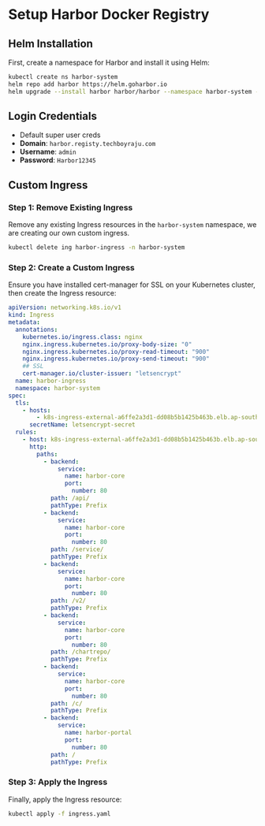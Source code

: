 # Setup Harbor Docker Registry

## Helm Installation

First, create a namespace for Harbor and install it using Helm:

```sh
kubectl create ns harbor-system
helm repo add harbor https://helm.goharbor.io
helm upgrade --install harbor harbor/harbor --namespace harbor-system --create-namespace --set expose.ingress.hosts.core=harbor.registy.techboyraju.com --set externalURL=http://harbor.registy.techboyraju.com --wait
```

## Login Credentials

- Default super user creds
- **Domain**: `harbor.registy.techboyraju.com`
- **Username**: `admin`
- **Password**: `Harbor12345`

## Custom Ingress

### Step 1: Remove Existing Ingress

Remove any existing Ingress resources in the `harbor-system` namespace, we are creating our own custom ingress.

```sh
kubectl delete ing harbor-ingress -n harbor-system
```

### Step 2: Create a Custom Ingress

Ensure you have installed cert-manager for SSL on your Kubernetes cluster, then create the Ingress resource:

```yaml
apiVersion: networking.k8s.io/v1
kind: Ingress
metadata:
  annotations:
    kubernetes.io/ingress.class: nginx
    nginx.ingress.kubernetes.io/proxy-body-size: "0"
    nginx.ingress.kubernetes.io/proxy-read-timeout: "900"
    nginx.ingress.kubernetes.io/proxy-send-timeout: "900"
    ## SSL
    cert-manager.io/cluster-issuer: "letsencrypt"
  name: harbor-ingress
  namespace: harbor-system
spec:
  tls:
    - hosts:
        - k8s-ingress-external-a6ffe2a3d1-dd08b5b1425b463b.elb.ap-south-1.amazonaws.com
      secretName: letsencrypt-secret
  rules:
    - host: k8s-ingress-external-a6ffe2a3d1-dd08b5b1425b463b.elb.ap-south-1.amazonaws.com
      http:
        paths:
          - backend:
              service:
                name: harbor-core
                port:
                  number: 80
            path: /api/
            pathType: Prefix
          - backend:
              service:
                name: harbor-core
                port:
                  number: 80
            path: /service/
            pathType: Prefix
          - backend:
              service:
                name: harbor-core
                port:
                  number: 80
            path: /v2/
            pathType: Prefix
          - backend:
              service:
                name: harbor-core
                port:
                  number: 80
            path: /chartrepo/
            pathType: Prefix
          - backend:
              service:
                name: harbor-core
                port:
                  number: 80
            path: /c/
            pathType: Prefix
          - backend:
              service:
                name: harbor-portal
                port:
                  number: 80
            path: /
            pathType: Prefix
```

### Step 3: Apply the Ingress

Finally, apply the Ingress resource:

```sh
kubectl apply -f ingress.yaml
```
